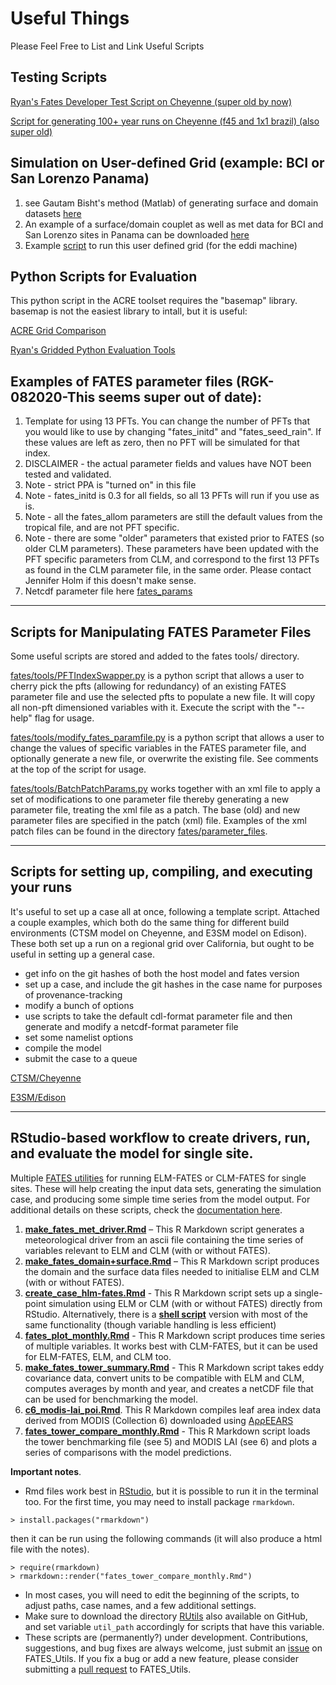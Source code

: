 # Useful Things

Please Feel Free to List and Link Useful Scripts

## Testing Scripts

[Ryan's Fates Developer Test Script on Cheyenne (super old by now)](https://drive.google.com/file/d/1SPNF9HqyA1GJNpC-Ya8HBjMUsBoHSVKm/view?usp=sharing)

[Script for generating 100+ year runs on Cheyenne (f45 and 1x1 brazil) (also super old)](https://drive.google.com/file/d/0B_5e7rc3QoQqc3lXWlp5SkN3ajQ/view?usp=sharing)

## Simulation on User-defined Grid (example: BCI or San Lorenzo Panama)
1) see Gautam Bisht's method (Matlab) of generating surface and domain datasets [here](https://github.com/bishtgautam/matlab-script-for-clm-sparse-grid)
2) An example of a surface/domain couplet as well as met data for BCI and San Lorenzo sites in Panama can be downloaded [here](https://ngt-data.lbl.gov/dois/NGT0086/)
3) Example [script](https://drive.google.com/file/d/1yqSvnHvg26jAZk7pfLseJcU4DCU4dR5T/view?usp=sharing) to run this user defined grid (for the eddi machine)

## Python Scripts for Evaluation

This python script in the ACRE toolset requires the "basemap" library.  basemap is not the easiest library to intall, but it is useful:

[ACRE Grid Comparison](https://github.com/NGEET/acre/blob/master/acre_gridcomp.py)

[Ryan's Gridded Python Evaluation Tools](https://github.com/rgknox/FatesMapTools)


## Examples of FATES parameter files (RGK-082020-This seems super out of date):
1) Template for using 13 PFTs. You can change the number of PFTs that you would like to use by changing "fates_initd" and "fates_seed_rain". If these values are left as zero, then no PFT will be simulated for that index.
2) DISCLAIMER - the actual parameter fields and values have NOT been tested and validated.
3) Note - strict PPA is "turned on" in this file
4) Note - fates_initd is 0.3 for all fields, so all 13 PFTs will run if you use as is.
5) Note - all the fates_allom parameters are still the default values from the tropical file, and are not PFT specific.
6) Note - there are some "older" parameters that existed prior to FATES (so older CLM parameters). These parameters have been updated with the PFT specific parameters from CLM, and correspond to the first 13 PFTs as found in the CLM parameter file, in the same order. Please contact Jennifer Holm if this doesn't make sense.
7) Netcdf parameter file here [fates_params](https://drive.google.com/file/d/0B3YITWoECxo5eVpldF90ZTNTMW8/view?usp=sharing)

***

## Scripts for Manipulating FATES Parameter Files

Some useful scripts are stored and added to the fates tools/ directory.  

[fates/tools/PFTIndexSwapper.py](https://github.com/NGEET/fates/blob/master/tools/FatesPFTIndexSwapper.py) is a python script that allows a user to cherry pick the pfts (allowing for redundancy) of an existing FATES parameter file and use the selected pfts to populate a new file. It will copy all non-pft dimensioned variables with it. Execute the script with the "--help" flag for usage.

[fates/tools/modify_fates_paramfile.py](https://github.com/NGEET/fates/blob/master/tools/modify_fates_paramfile.py) is a python script that allows a user to change the values of specific variables in the FATES parameter file, and optionally generate a new file, or overwrite the existing file.  See comments at the top of the script for usage.


[fates/tools/BatchPatchParams.py](https://github.com/NGEET/fates/blob/master/tools/BatchPatchParams.py) works together with an xml file to apply a set of modifications to one parameter file thereby generating a new parameter file, treating the xml file as a patch.  The base (old) and new parameter files are specified in the patch (xml) file.  Examples of the xml patch files can be found in the directory [fates/parameter_files](https://github.com/NGEET/fates/tree/master/parameter_files).



***

## Scripts for setting up, compiling, and executing your runs

It's useful to set up a case all at once, following a template script.  Attached a couple examples, which both do the same thing for different build environments (CTSM model on Cheyenne, and E3SM model on Edison). These both set up a run on a regional grid over California, but ought to be useful in setting up a general case.
* get info on the git hashes of both the host model and fates version
* set up a case, and include the git hashes in the case name for purposes of provenance-tracking
* modify a bunch of options
* use scripts to take the default cdl-format parameter file and then generate and modify a netcdf-format parameter file
* set some namelist options
* compile the model
* submit the case to a queue

[CTSM/Cheyenne](files/fates_ctsm_cheyenne_template.csh) 

[E3SM/Edison](files/fates_e3sm_edison_template.csh)

***

## RStudio-based workflow to create drivers, run, and evaluate the model for single site.

Multiple [FATES utilities](https://github.com/mpaiao/FATES_Utils/edit/master/) for running ELM-FATES or CLM-FATES for single sites. These will help creating the input data sets, generating the simulation case, and producing some simple time series from the model output. For additional details on these scripts, check the [documentation here](https://mpaiao.github.io/FATES_Utils/index.html).

1. [**make_fates_met_driver.Rmd**](make_fates_met_driver.Rmd) – This R Markdown script generates a meteorological driver from an ascii file containing the time series of variables relevant to ELM and CLM (with or without FATES).
2. [**make_fates_domain+surface.Rmd**](make_fates_domain+surface.Rmd) – This R Markdown script produces the domain and the surface data files needed to initialise ELM and CLM (with or without FATES).
3. [**create_case_hlm-fates.Rmd**](create_case_hlm-fates.Rmd) - This R Markdown script sets up a single-point simulation using ELM or CLM (with or without FATES) directly from RStudio.  Alternatively, there is a [**shell script**](create_case_hlm-fates.sh) version with most of the same functionality (though variable handling is less efficient) 
4. [**fates_plot_monthly.Rmd**](fates_plot_monthly.Rmd) - This R Markdown script produces time series of multiple variables.  It works best with CLM-FATES, but it can be used for ELM-FATES, ELM, and CLM too.
5. [**make_fates_tower_summary.Rmd**](make_fates_tower_summary.Rmd) - This R Markdown script takes eddy covariance data, convert units to be compatible with ELM and CLM, computes averages by month and year, and creates a netCDF file that can be used for benchmarking the model.
6. [**c6_modis-lai_poi.Rmd**](c6_modis-lai_poi.Rmd). This R Markdown compiles leaf area index data derived from MODIS (Collection 6) downloaded using [A&rho;&rho;EEARS](https://lpdaacsvc.cr.usgs.gov/appeears/)
7. [**fates_tower_compare_monthly.Rmd**](fates_tower_compare_monthly.Rmd) - This R Markdown script loads the tower benchmarking file (see 5) and MODIS LAI (see 6) and plots a series of comparisons with the model predictions.

**Important notes**.

* Rmd files work best in [RStudio](https://www.rstudio.com), but it is possible to run it in the terminal too. For the first time, you may need to install package `rmarkdown`.
```
> install.packages("rmarkdown")
```
then it can be run using the following commands (it will also produce a html file with the notes).
```
> require(rmarkdown)
> rmarkdown::render("fates_tower_compare_monthly.Rmd")
```
* In most cases, you will need to edit the beginning of the scripts, to adjust paths, case names, and a few additional settings.
* Make sure to download the directory [RUtils](RUtils) also available on GitHub, and set variable `util_path` accordingly for scripts that have this variable.
* These scripts are (permanently?) under development.  Contributions, suggestions, and bug fixes are always welcome, just submit an [issue](https://github.com/mpaiao/FATES_Utils/issues) on FATES_Utils.  If you fix a bug or add a new feature, please consider submitting a [pull request](https://github.com/mpaiao/FATES_Utils/pulls) to FATES_Utils.
